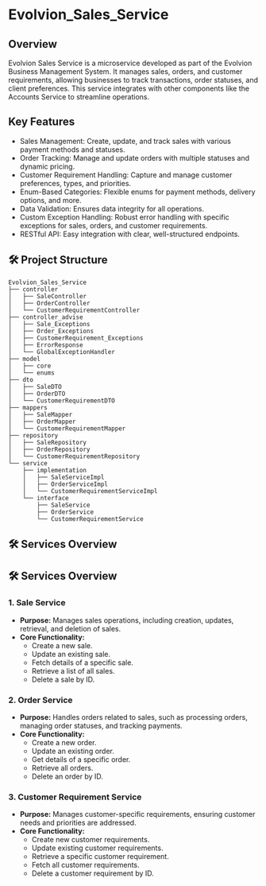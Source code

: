 # Evolvion_Sales_Service

## Overview
Evolvion Sales Service is a microservice developed as part of the Evolvion Business Management System. It manages sales, orders, and customer requirements, allowing businesses to track transactions, order statuses, and client preferences. This service integrates with other components like the Accounts Service to streamline operations.

## Key Features
- Sales Management: Create, update, and track sales with various payment methods and statuses.
- Order Tracking: Manage and update orders with multiple statuses and dynamic pricing.
- Customer Requirement Handling: Capture and manage customer preferences, types, and priorities.
- Enum-Based Categories: Flexible enums for payment methods, delivery options, and more.
- Data Validation: Ensures data integrity for all operations.
- Custom Exception Handling: Robust error handling with specific exceptions for sales, orders, and customer requirements.
- RESTful API: Easy integration with clear, well-structured endpoints.

## 🛠️ Project Structure

```plaintext
Evolvion_Sales_Service
├── controller
│   ├── SaleController
│   ├── OrderController
│   └── CustomerRequirementController
├── controller_advise
│   ├── Sale_Exceptions
│   ├── Order_Exceptions
│   ├── CustomerRequirement_Exceptions
│   ├── ErrorResponse
│   └── GlobalExceptionHandler
├── model
│   ├── core
│   └── enums
├── dto
│   ├── SaleDTO
│   ├── OrderDTO
│   └── CustomerRequirementDTO
├── mappers
│   ├── SaleMapper
│   ├── OrderMapper
│   └── CustomerRequirementMapper
├── repository
│   ├── SaleRepository
│   ├── OrderRepository
│   └── CustomerRequirementRepository
└── service
    ├── implementation
    │   ├── SaleServiceImpl
    │   ├── OrderServiceImpl
    │   └── CustomerRequirementServiceImpl
    └── interface
        ├── SaleService
        ├── OrderService
        └── CustomerRequirementService

```

## 🛠️ Services Overview

## 🛠️ Services Overview

### 1. **Sale Service**
   - **Purpose:** Manages sales operations, including creation, updates, retrieval, and deletion of sales.
   - **Core Functionality:**
     - Create a new sale.
     - Update an existing sale.
     - Fetch details of a specific sale.
     - Retrieve a list of all sales.
     - Delete a sale by ID.

### 2. **Order Service**
   - **Purpose:** Handles orders related to sales, such as processing orders, managing order statuses, and tracking payments.
   - **Core Functionality:**
     - Create a new order.
     - Update an existing order.
     - Get details of a specific order.
     - Retrieve all orders.
     - Delete an order by ID.

### 3. **Customer Requirement Service**
   - **Purpose:** Manages customer-specific requirements, ensuring customer needs and priorities are addressed.
   - **Core Functionality:**
     - Create new customer requirements.
     - Update existing customer requirements.
     - Retrieve a specific customer requirement.
     - Fetch all customer requirements.
     - Delete a customer requirement by ID.


